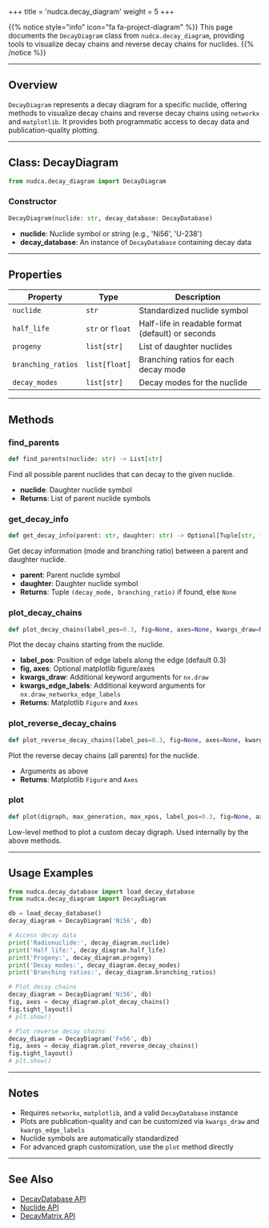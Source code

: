 +++
title = 'nudca.decay_diagram'
weight = 5
+++


{{% notice style="info" icon="fa fa-project-diagram" %}}
This page documents the `DecayDiagram` class from `nudca.decay_diagram`, providing tools to visualize decay chains and reverse decay chains for nuclides.
{{% /notice %}}

---

## Overview

`DecayDiagram` represents a decay diagram for a specific nuclide, offering methods to visualize decay chains and reverse decay chains using `networkx` and `matplotlib`. It provides both programmatic access to decay data and publication-quality plotting.

---

## Class: DecayDiagram

```python
from nudca.decay_diagram import DecayDiagram
```

### Constructor
```python
DecayDiagram(nuclide: str, decay_database: DecayDatabase)
```
- **nuclide**: Nuclide symbol or string (e.g., 'Ni56', 'U-238')
- **decay_database**: An instance of `DecayDatabase` containing decay data

---

## Properties

| Property | Type | Description |
|----------|------|-------------|
| `nuclide` | `str` | Standardized nuclide symbol |
| `half_life` | `str` or `float` | Half-life in readable format (default) or seconds |
| `progeny` | `list[str]` | List of daughter nuclides |
| `branching_ratios` | `list[float]` | Branching ratios for each decay mode |
| `decay_modes` | `list[str]` | Decay modes for the nuclide |

---

## Methods

### find_parents
```python
def find_parents(nuclide: str) -> List[str]
```
Find all possible parent nuclides that can decay to the given nuclide.
- **nuclide**: Daughter nuclide symbol
- **Returns**: List of parent nuclide symbols

### get_decay_info
```python
def get_decay_info(parent: str, daughter: str) -> Optional[Tuple[str, float]]
```
Get decay information (mode and branching ratio) between a parent and daughter nuclide.
- **parent**: Parent nuclide symbol
- **daughter**: Daughter nuclide symbol
- **Returns**: Tuple `(decay_mode, branching_ratio)` if found, else `None`

### plot_decay_chains
```python
def plot_decay_chains(label_pos=0.3, fig=None, axes=None, kwargs_draw=None, kwargs_edge_labels=None) -> (Figure, Axes)
```
Plot the decay chains starting from the nuclide.
- **label_pos**: Position of edge labels along the edge (default 0.3)
- **fig, axes**: Optional matplotlib figure/axes
- **kwargs_draw**: Additional keyword arguments for `nx.draw`
- **kwargs_edge_labels**: Additional keyword arguments for `nx.draw_networkx_edge_labels`
- **Returns**: Matplotlib `Figure` and `Axes`

### plot_reverse_decay_chains
```python
def plot_reverse_decay_chains(label_pos=0.3, fig=None, axes=None, kwargs_draw=None, kwargs_edge_labels=None) -> (Figure, Axes)
```
Plot the reverse decay chains (all parents) for the nuclide.
- Arguments as above
- **Returns**: Matplotlib `Figure` and `Axes`

### plot
```python
def plot(digraph, max_generation, max_xpos, label_pos=0.3, fig=None, axes=None, kwargs_draw=None, kwargs_edge_labels=None) -> (Figure, Axes)
```
Low-level method to plot a custom decay digraph. Used internally by the above methods.

---

## Usage Examples

```python
from nudca.decay_database import load_decay_database
from nudca.decay_diagram import DecayDiagram

db = load_decay_database()
decay_diagram = DecayDiagram('Ni56', db)

# Access decay data
print('Radionuclide:', decay_diagram.nuclide)
print('Half life:', decay_diagram.half_life)
print('Progeny:', decay_diagram.progeny)
print('Decay modes:', decay_diagram.decay_modes)
print('Branching ratios:', decay_diagram.branching_ratios)

# Plot decay chains
decay_diagram = DecayDiagram('Ni56', db)
fig, axes = decay_diagram.plot_decay_chains()
fig.tight_layout()
# plt.show()

# Plot reverse decay chains
decay_diagram = DecayDiagram('Fe56', db)
fig, axes = decay_diagram.plot_reverse_decay_chains()
fig.tight_layout()
# plt.show()
```

---

## Notes
- Requires `networkx`, `matplotlib`, and a valid `DecayDatabase` instance
- Plots are publication-quality and can be customized via `kwargs_draw` and `kwargs_edge_labels`
- Nuclide symbols are automatically standardized
- For advanced graph customization, use the `plot` method directly

---

## See Also
- [DecayDatabase API](../API/DecayDatabase/)
- [Nuclide API](../API/Nuclide/)
- [DecayMatrix API](../API/DecayMatrix/)
